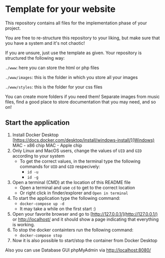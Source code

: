 # Template for your website

This repository contains all files for the implementation phase of your project. 

You are free to re-structure this repository to your liking, but make sure that you have a system and it's not chaotic!

If you are unsure, just use the template as given. Your repository is structured the following way:

`./www`: here you can store the html or php files

`./www/images`: this is the folder in which you store all your images

`./www/styles`: this is the folder for your css files

You can create more folders if you need them! Separate images from music files, find a good place to store documentation that you may need, and so on!

## Start the application

1. Install Docker Desktop
	[https://docs.docker.com/desktop/install/windows-install/](Windows)
	MAC - x86 chip
	MAC - Apple chip
2. Only Linux and MacOS users, change the values of `UID` and `GID` according to your system
     - To get the correct values, in the terminal type the following commands for `UID` and `GID` respecively:
        - `id -u`
        - `id -g`
3. Open a terminal (CMD) at the location of this README file
    - Open a terminal and use `cd` to get to the correct location
    - Or right click in finder/explorer and `Open in terminal`
4. To start the application type the following command:
    - `docker-compose up -d`
    - It may take a while on the first start :)
5. Open your favorite browser and go to [http://127.0.0.1/](http://127.0.0.1/) or [http://localhost/](http://localhost/) and it should show a page indicating that everything is working.
6. To stop the docker containters run the following command:
    - `docker-compose stop`
7. Now it is also possible to start/stop the container from Docker Desktop

Also you can use Database GUI phpMyAdmin via [http://localhost:8080/](http://localhost:8080/)
